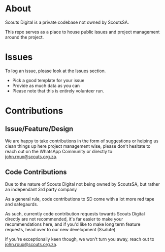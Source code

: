 # About
Scouts Digital is a private codebase not owned by ScoutsSA. 

This repo serves as a place to house public issues and project management around the project.


# Issues
To log an issue, please look at the Issues section.
* Pick a good template for your issue
* Provide as much data as you can
* Please note that this is entirely volunteer run.



# Contributions
## Issue/Feature/Design
We are happy to take contributions in the form of suggestions or helping us clean things up here project management wise, please don't hesitate to reach out on the WhatsApp Community or directly to john.roux@scouts.org.za.

## Code Contributions
Due to the nature of Scouts Digital not being owned by ScoutsSA, but rather an independant 3rd party company

As a general rule, code contributions to SD come with a lot more red tape and safegaurds.

As such, currently code contribution requests towards Scouts Digital directly are not recommended, it's far easier to make your recommendations here, and if you'd like to make long term feature requests, head over to our new development (Ssalute) 

If you're exceptionally keen though, we won't turn you away, reach out to john.roux@scouts.org.za.
